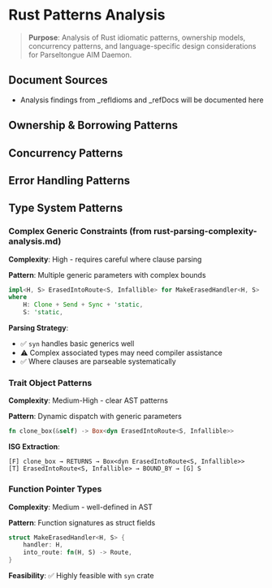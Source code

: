 # Rust Patterns Analysis

> **Purpose**: Analysis of Rust idiomatic patterns, ownership models, concurrency patterns, and language-specific design considerations for Parseltongue AIM Daemon.

## Document Sources
- Analysis findings from _refIdioms and _refDocs will be documented here

## Ownership & Borrowing Patterns
<!-- Arc/Rc patterns, borrowing strategies, lifetime management will be added here -->

## Concurrency Patterns
<!-- async/await, channels, Arc<RwLock<T>>, thread safety patterns will be added here -->

## Error Handling Patterns
<!-- Result<T,E>, Option<T>, error propagation strategies will be added here -->

## Type System Patterns

### Complex Generic Constraints (from rust-parsing-complexity-analysis.md)
**Complexity**: High - requires careful where clause parsing

**Pattern**: Multiple generic parameters with complex bounds
```rust
impl<H, S> ErasedIntoRoute<S, Infallible> for MakeErasedHandler<H, S>
where
    H: Clone + Send + Sync + 'static,
    S: 'static,
```

**Parsing Strategy**: 
- ✅ `syn` handles basic generics well
- ⚠️ Complex associated types may need compiler assistance
- ✅ Where clauses are parseable systematically

### Trait Object Patterns
**Complexity**: Medium-High - clear AST patterns

**Pattern**: Dynamic dispatch with generic parameters
```rust
fn clone_box(&self) -> Box<dyn ErasedIntoRoute<S, Infallible>>
```

**ISG Extraction**:
```
[F] clone_box → RETURNS → Box<dyn ErasedIntoRoute<S, Infallible>>
[T] ErasedIntoRoute<S, Infallible> → BOUND_BY → [G] S
```

### Function Pointer Types  
**Complexity**: Medium - well-defined in AST

**Pattern**: Function signatures as struct fields
```rust
struct MakeErasedHandler<H, S> {
    handler: H,
    into_route: fn(H, S) -> Route,
}
```

**Feasibility**: ✅ Highly feasible with `syn` crate